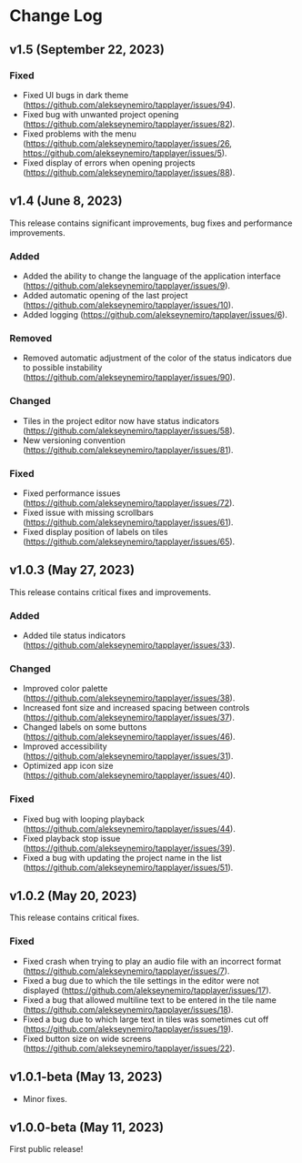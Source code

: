 # Change Log

## v1.5 (September 22, 2023)

### Fixed

* Fixed UI bugs in dark theme (https://github.com/alekseynemiro/tapplayer/issues/94).
* Fixed bug with unwanted project opening (https://github.com/alekseynemiro/tapplayer/issues/82).
* Fixed problems with the menu (https://github.com/alekseynemiro/tapplayer/issues/26, https://github.com/alekseynemiro/tapplayer/issues/5).
* Fixed display of errors when opening projects (https://github.com/alekseynemiro/tapplayer/issues/88).

## v1.4 (June 8, 2023)

This release contains significant improvements, bug fixes and performance improvements.

### Added

* Added the ability to change the language of the application interface (https://github.com/alekseynemiro/tapplayer/issues/9).
* Added automatic opening of the last project (https://github.com/alekseynemiro/tapplayer/issues/10).
* Added logging (https://github.com/alekseynemiro/tapplayer/issues/6).

### Removed

* Removed automatic adjustment of the color of the status indicators due to possible instability (https://github.com/alekseynemiro/tapplayer/issues/90).

### Changed

* Tiles in the project editor now have status indicators (https://github.com/alekseynemiro/tapplayer/issues/58).
* New versioning convention (https://github.com/alekseynemiro/tapplayer/issues/81).

### Fixed

* Fixed performance issues (https://github.com/alekseynemiro/tapplayer/issues/72).
* Fixed issue with missing scrollbars (https://github.com/alekseynemiro/tapplayer/issues/61).
* Fixed display position of labels on tiles (https://github.com/alekseynemiro/tapplayer/issues/65).

## v1.0.3 (May 27, 2023)

This release contains critical fixes and improvements.

### Added

* Added tile status indicators (https://github.com/alekseynemiro/tapplayer/issues/33).

### Changed

* Improved color palette (https://github.com/alekseynemiro/tapplayer/issues/38).
* Increased font size and increased spacing between controls (https://github.com/alekseynemiro/tapplayer/issues/37).
* Changed labels on some buttons (https://github.com/alekseynemiro/tapplayer/issues/46).
* Improved accessibility (https://github.com/alekseynemiro/tapplayer/issues/31).
* Optimized app icon size (https://github.com/alekseynemiro/tapplayer/issues/40).

### Fixed

* Fixed bug with looping playback (https://github.com/alekseynemiro/tapplayer/issues/44).
* Fixed playback stop issue (https://github.com/alekseynemiro/tapplayer/issues/39).
* Fixed a bug with updating the project name in the list (https://github.com/alekseynemiro/tapplayer/issues/51).

## v1.0.2 (May 20, 2023)

This release contains critical fixes.

### Fixed

* Fixed crash when trying to play an audio file with an incorrect format (https://github.com/alekseynemiro/tapplayer/issues/7).
* Fixed a bug due to which the tile settings in the editor were not displayed (https://github.com/alekseynemiro/tapplayer/issues/17).
* Fixed a bug that allowed multiline text to be entered in the tile name (https://github.com/alekseynemiro/tapplayer/issues/18).
* Fixed a bug due to which large text in tiles was sometimes cut off (https://github.com/alekseynemiro/tapplayer/issues/19).
* Fixed button size on wide screens (https://github.com/alekseynemiro/tapplayer/issues/22).

## v1.0.1-beta (May 13, 2023)

* Minor fixes.

## v1.0.0-beta (May 11, 2023)

First public release!
